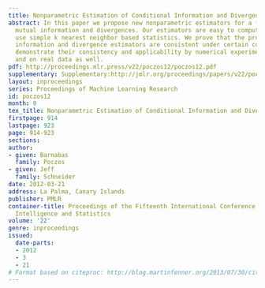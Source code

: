 ```yaml
---
title: Nonparametric Estimation of Conditional Information and Divergences
abstract: In this paper we propose new nonparametric estimators for a family of conditional
  mutual information and divergences. Our estimators are easy to compute; they only
  use simple k nearest neighbor based statistics. We prove that the proposed conditional
  information and divergence estimators are consistent under certain conditions, and
  demonstrate their consistency and applicability by numerical experiments on simulated
  and on real data as well.
pdf: http://proceedings.mlr.press/v22/poczos12/poczos12.pdf
supplementary: Supplementary:http://jmlr.org/proceedings/papers/v22/poczos12/poczos12Supple.pdf
layout: inproceedings
series: Proceedings of Machine Learning Research
id: poczos12
month: 0
tex_title: Nonparametric Estimation of Conditional Information and Divergences
firstpage: 914
lastpage: 923
page: 914-923
sections: 
author:
- given: Barnabas
  family: Poczos
- given: Jeff
  family: Schneider
date: 2012-03-21
address: La Palma, Canary Islands
publisher: PMLR
container-title: Proceedings of the Fifteenth International Conference on Artificial
  Intelligence and Statistics
volume: '22'
genre: inproceedings
issued:
  date-parts:
  - 2012
  - 3
  - 21
# Format based on citeproc: http://blog.martinfenner.org/2013/07/30/citeproc-yaml-for-bibliographies/
---
```

